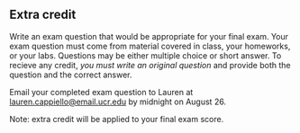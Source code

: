 ## Extra credit

Write an exam question that would be appropriate for your final exam. Your exam question must come from material covered in class, your homeworks, or your labs. Questions may be either multiple choice or short answer. To recieve any credit, *you must write an original question* and provide both the question and the correct answer.

Email your completed exam question to Lauren at lauren.cappiello@email.ucr.edu by midnight on August 26. 

Note: extra credit will be applied to your final exam score. 
